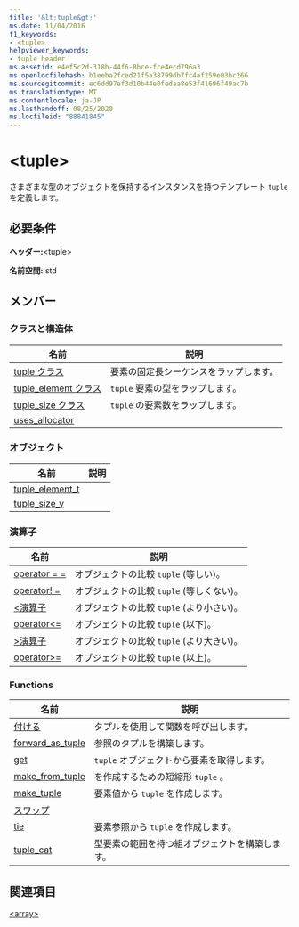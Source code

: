 ```yaml
---
title: '&lt;tuple&gt;'
ms.date: 11/04/2016
f1_keywords:
- <tuple>
helpviewer_keywords:
- tuple header
ms.assetid: e4ef5c2d-318b-44f6-8bce-fce4ecd796a3
ms.openlocfilehash: b1eeba2fced21f5a38799db7fc4af259e03bc266
ms.sourcegitcommit: ec6dd97ef3d10b44e0fedaa8e53f41696f49ac7b
ms.translationtype: MT
ms.contentlocale: ja-JP
ms.lasthandoff: 08/25/2020
ms.locfileid: "88841845"
---
```

# <a name="lttuplegt"></a>&lt;tuple&gt;

さまざまな型のオブジェクトを保持するインスタンスを持つテンプレート `tuple` を定義します。

## <a name="requirements"></a>必要条件

**ヘッダー:**\<tuple>

**名前空間:** std

## <a name="members"></a>メンバー

### <a name="classes-and-structs"></a>クラスと構造体

|名前|説明|
|-|-|
|[tuple クラス](../standard-library/tuple-class.md)|要素の固定長シーケンスをラップします。|
|[tuple_element クラス](../standard-library/tuple-element-class-tuple.md)|`tuple` 要素の型をラップします。|
|[tuple_size クラス](../standard-library/tuple-size-class-tuple.md)|`tuple` の要素数をラップします。|
|[uses_allocator](../standard-library/uses-allocator-structure.md)||

### <a name="objects"></a>オブジェクト

|名前|説明|
|-|-|
|[tuple_element_t](../standard-library/tuple-functions.md#tuple_element_t)||
|[tuple_size_v](../standard-library/tuple-functions.md#tuple_size_v)||

### <a name="operators"></a>演算子

|名前|説明|
|-|-|
|[operator = =](../standard-library/tuple-operators.md#op_eq_eq)|オブジェクトの比較 `tuple` (等しい)。|
|[operator! =](../standard-library/tuple-operators.md#op_neq)|オブジェクトの比較 `tuple` (等しくない)。|
|[<演算子 ](../standard-library/tuple-operators.md#op_lt)|オブジェクトの比較 `tuple` (より小さい)。|
|[operator<=](../standard-library/tuple-operators.md#op_lt_eq)|オブジェクトの比較 `tuple` (以下)。|
|[>演算子 ](../standard-library/tuple-operators.md#op_gt)|オブジェクトの比較 `tuple` (より大きい)。|
|[operator>=](../standard-library/tuple-operators.md#op_gt_eq)|オブジェクトの比較 `tuple` (以上)。|

### <a name="functions"></a>Functions

|名前|説明|
|-|-|
|[付ける](../standard-library/tuple-functions.md#apply)|タプルを使用して関数を呼び出します。|
|[forward_as_tuple](../standard-library/tuple-functions.md#forward)|参照のタプルを構築します。|
|[get](../standard-library/tuple-functions.md#get)|`tuple` オブジェクトから要素を取得します。|
|[make_from_tuple](../standard-library/tuple-functions.md#make_from_tuple)|を作成するための短縮形 `tuple` 。|
|[make_tuple](../standard-library/tuple-functions.md#make_tuple)|要素値から `tuple` を作成します。|
|[スワップ](../standard-library/tuple-functions.md#swap)||
|[tie](../standard-library/tuple-functions.md#tie)|要素参照から `tuple` を作成します。|
|[tuple_cat](../standard-library/tuple-functions.md#tuple_cat)|型要素の範囲を持つ組オブジェクトを構築します。|

## <a name="see-also"></a>関連項目

[\<array>](../standard-library/array.md)
